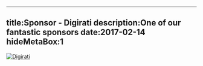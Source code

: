 ----
title:Sponsor - Digirati
description:One of our fantastic sponsors
date:2017-02-14
hideMetaBox:1
----

[![Digirati](/content/media/image/digirati-logo-white.svg)][1]  

[1]: http://digirati.com
